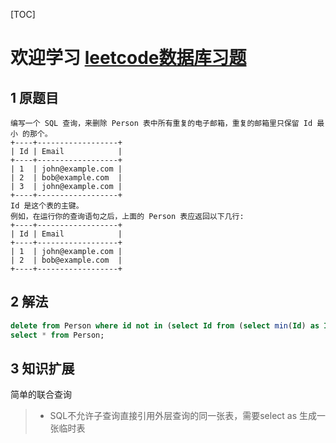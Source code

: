 ﻿[TOC]
# 欢迎学习 [leetcode数据库习题](https://leetcode-cn.com/problemset/database/)
## 1 原题目
```
编写一个 SQL 查询，来删除 Person 表中所有重复的电子邮箱，重复的邮箱里只保留 Id 最小 的那个。
+----+------------------+
| Id | Email            |
+----+------------------+
| 1  | john@example.com |
| 2  | bob@example.com  |
| 3  | john@example.com |
+----+------------------+
Id 是这个表的主键。
例如，在运行你的查询语句之后，上面的 Person 表应返回以下几行:
+----+------------------+
| Id | Email            |
+----+------------------+
| 1  | john@example.com |
| 2  | bob@example.com  |
+----+------------------+
```
## 2 解法
```sql
delete from Person where id not in (select Id from (select min(Id) as Id from Person group by Email) as p);
select * from Person;
```

## 3 知识扩展
简单的联合查询
> - SQL不允许子查询直接引用外层查询的同一张表，需要select as 生成一张临时表











